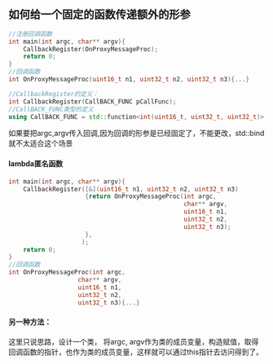 ## 如何给一个固定的函数传递额外的形参

```c++
//注册回调函数
int main(int argc, char** argv){
    CallbackRegister(OnProxyMessageProc);
    return 0;
}
//回调函数
int OnProxyMessageProc(uint16_t n1, uint32_t n2, uint32_t n3){...}

//CallbackRegister的定义：
int CallbackRegister(CallBACK_FUNC pCallFunc);
//CallBACK_FUNC类型的定义
using CallBACK_FUNC = std::function<int(uint16_t, uint32_t, uint32_t)>;
```

如果要把argc,argv传入回调,因为回调的形参是已经固定了，不能更改，std::bind就不太适合这个场景

#### lambda匿名函数

```c++
int main(int argc, char** argv){
    CallbackRegister([&](uint16_t n1, uint32_t n2, uint32_t n3)
                     {return OnProxyMessageProc(int argc,
                                                char** argv,
                                                uint16_t n1, 
                                                uint32_t n2, 
                                                uint32_t n3);
                     },
                    );
    return 0;
}
//回调函数
int OnProxyMessageProc(int argc,
                   char** argv,
                   uint16_t n1, 
                   uint32_t n2, 
                   uint32_t n3){...}
```



#### 另一种方法：

这里只说思路，设计一个类， 将argc, argv作为类的成员变量，构造赋值，取得回调函数的指针，也作为类的成员变量，这样就可以通过this指针去访问得到了。